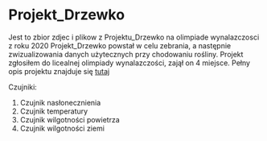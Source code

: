 # Projekt_Drzewko
Jest to zbior zdjec i plikow z Projektu_Drzewko na olimpiade wynalazczosci z roku 2020
Projekt_Drzewko powstał w celu zebrania, a następnie zwizualizowania danych użytecznych przy chodowaniu rośliny.
Projekt zgłosiłem do licealnej olimpiady wynalazczości, zajął on 4 miejsce.
Pełny opis projektu znajduje się [tutaj](https://docs.google.com/document/d/13yPTrL8TZcizt2cf-OX2F8xJCNmYSDU_k4T6vZgCpWs/edit?usp=sharing)
<p>Czujniki:</p>
<ol>
  <li>Czujnik nasłonecznienia</li>
  <li>Czujnik temperatury</li>
  <li>Czujnik wilgotności powietrza</li>
  <li>Czujnik wilgotności ziemi</li>
</ol>
